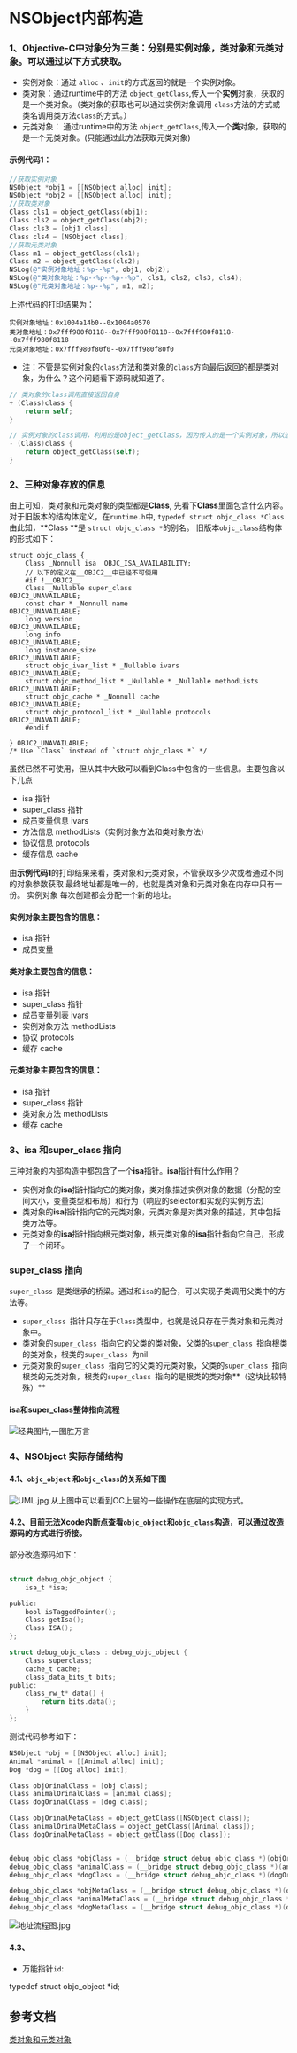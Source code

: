 
# NSObject内部构造

### 1、Objective-C中对象分为三类：分别是实例对象，类对象和元类对象。可以通过以下方式获取。

- 实例对象：通过 `alloc` 、`init`的方式返回的就是一个实例对象。
- 类对象：通过runtime中的方法 `object_getClass`,传入一个**实例**对象，获取的是一个类对象。（类对象的获取也可以通过实例对象调用 `class`方法的方式或类名调用类方法`class`的方式。）
- 元类对象： 通过runtime中的方法 `object_getClass`,传入一个**类**对象，获取的是一个元类对象。(只能通过此方法获取元类对象)

#### 示例代码1：
```Objective-C
//获取实例对象
NSObject *obj1 = [[NSObject alloc] init];
NSObject *obj2 = [[NSObject alloc] init];
//获取类对象
Class cls1 = object_getClass(obj1);
Class cls2 = object_getClass(obj2);
Class cls3 = [obj1 class];
Class cls4 = [NSObject class];
//获取元类对象
Class m1 = object_getClass(cls1);
Class m2 = object_getClass(cls2);
NSLog(@"实例对象地址：%p--%p", obj1, obj2);
NSLog(@"类对象地址：%p--%p--%p--%p", cls1, cls2, cls3, cls4);
NSLog(@"元类对象地址：%p--%p", m1, m2);
```
上述代码的打印结果为：
```
实例对象地址：0x1004a14b0--0x1004a0570
类对象地址：0x7fff980f8118--0x7fff980f8118--0x7fff980f8118--0x7fff980f8118
元类对象地址：0x7fff980f80f0--0x7fff980f80f0
```

- 注：不管是实例对象的`class`方法和类对象的`class`方向最后返回的都是类对象，为什么？这个问题看下源码就知道了。

```Objective-C
// 类对象的class调用直接返回自身
+ (Class)class {
    return self;
}

// 实例对象的class调用，利用的是object_getClass，因为传入的是一个实例对象，所以返回的是类对象
- (Class)class {
    return object_getClass(self);
}
```
### 2、三种对象存放的信息

由上可知，类对象和元类对象的类型都是**Class**, 先看下**Class**里面包含什么内容。对于旧版本的结构体定义，在`runtime.h`中,  `typedef struct objc_class *Class`由此知，**Class **是 `struct objc_class *`的别名。
旧版本`objc_class`结构体的形式如下：
```
struct objc_class {
    Class _Nonnull isa  OBJC_ISA_AVAILABILITY;
    // 以下的定义在__OBJC2__中已经不可使用
    #if !__OBJC2__
    Class _Nullable super_class                              OBJC2_UNAVAILABLE;
    const char * _Nonnull name                               OBJC2_UNAVAILABLE;
    long version                                             OBJC2_UNAVAILABLE;
    long info                                                OBJC2_UNAVAILABLE;
    long instance_size                                       OBJC2_UNAVAILABLE;
    struct objc_ivar_list * _Nullable ivars                  OBJC2_UNAVAILABLE;
    struct objc_method_list * _Nullable * _Nullable methodLists                    OBJC2_UNAVAILABLE;
    struct objc_cache * _Nonnull cache                       OBJC2_UNAVAILABLE;
    struct objc_protocol_list * _Nullable protocols          OBJC2_UNAVAILABLE;
    #endif

} OBJC2_UNAVAILABLE;
/* Use `Class` instead of `struct objc_class *` */
```

虽然已然不可使用，但从其中大致可以看到Class中包含的一些信息。主要包含以下几点

-  isa 指针
- super_class 指针
- 成员变量信息  ivars
- 方法信息 methodLists（实例对象方法和类对象方法）
- 协议信息 protocols
- 缓存信息  cache

由**示例代码1**的打印结果来看，类对象和元类对象，不管获取多少次或者通过不同的对象参数获取 最终地址都是唯一的，也就是类对象和元类对象在内存中只有一份。
实例对象 每次创建都会分配一个新的地址。

#### 实例对象主要包含的信息：
-  isa 指针
- 成员变量

#### 类对象主要包含的信息：
-  isa 指针
- super_class 指针
- 成员变量列表  ivars
- 实例对象方法 methodLists
- 协议 protocols
- 缓存 cache

#### 元类对象主要包含的信息：
-  isa 指针
- super_class 指针
- 类对象方法 methodLists
- 缓存 cache

### 3、isa 和super_class 指向
三种对象的内部构造中都包含了一个**isa**指针。**isa**指针有什么作用？
- 实例对象的**isa**指针指向它的类对象，类对象描述实例对象的数据（分配的空间大小，变量类型和布局）和行为（响应的selector和实现的实例方法）
- 类对象的**isa**指针指向它的元类对象，元类对象是对类对象的描述，其中包括类方法等。
- 元类对象的**isa**指针指向根元类对象，根元类对象的**isa**指针指向它自己，形成了一个闭环。

### super_class 指向
`super_class `是类继承的桥梁。通过和`isa`的配合，可以实现子类调用父类中的方法等。

- `super_class `指针只存在于`Class`类型中，也就是说只存在于类对象和元类对象中。
- 类对象的`super_class `指向它的父类的类对象，父类的`super_class `指向根类的类对象，根类的`super_class `为nil
- 元类对象的`super_class `指向它的父类的元类对象，父类的`super_class `指向根类的元类对象，根类的`super_class `指向的是根类的类对象**（这块比较特殊）**


####  isa和super_class整体指向流程

![经典图片,一图胜万言](https://upload-images.jianshu.io/upload_images/1846524-10db010c7ab34c79.png?imageMogr2/auto-orient/strip%7CimageView2/2/w/1240)

### 4、NSObject 实际存储结构
#### 4.1、`objc_object` 和`objc_class`的关系如下图

![UML.jpg](https://upload-images.jianshu.io/upload_images/1846524-c7054124a491e3df.jpg?imageMogr2/auto-orient/strip%7CimageView2/2/w/1240)
从上图中可以看到OC上层的一些操作在底层的实现方式。

#### 4.2、目前无法Xcode内断点查看`objc_object`和`objc_class`构造，可以通过改造源码的方式进行桥接。
部分改造源码如下：

```Objective-C

struct debug_objc_object {
    isa_t *isa;

public:
    bool isTaggedPointer();
    Class getIsa();
    Class ISA();
};

struct debug_objc_class : debug_objc_object {
    Class superclass;
    cache_t cache;
    class_data_bits_t bits;
public:
    class_rw_t* data() {
        return bits.data();
    }
};

```
测试代码参考如下：
```Objective-C
NSObject *obj = [[NSObject alloc] init];
Animal *animal = [[Animal alloc] init];
Dog *dog = [[Dog alloc] init];

Class objOrinalClass = [obj class];
Class animalOrinalClass = [animal class];
Class dogOrinalClass = [dog class];

Class objOrinalMetaClass = object_getClass([NSObject class]);
Class animalOrinalMetaClass = object_getClass([Animal class]);
Class dogOrinalMetaClass = object_getClass([Dog class]);


debug_objc_class *objClass = (__bridge struct debug_objc_class *)(objOrinalClass);
debug_objc_class *animalClass = (__bridge struct debug_objc_class *)(animalOrinalClass);
debug_objc_class *dogClass = (__bridge struct debug_objc_class *)(dogOrinalClass);

debug_objc_class *objMetaClass = (__bridge struct debug_objc_class *)(objOrinalMetaClass);
debug_objc_class *animalMetaClass = (__bridge struct debug_objc_class *)(animalOrinalMetaClass);
debug_objc_class *dogMetaClass = (__bridge struct debug_objc_class *)(dogOrinalMetaClass);
```

![地址流程图.jpg](https://upload-images.jianshu.io/upload_images/1846524-52aef0a86cef5ff7.jpg?imageMogr2/auto-orient/strip%7CimageView2/2/w/1240)


#### 4.3、

- 万能指针`id`: 

 typedef struct objc_object *id;

## 参考文档

[类对象和元类对象](http://www.sealiesoftware.com/blog/archive/2009/04/14/objc_explain_Classes_and_metaclasses.html)
